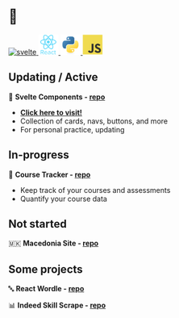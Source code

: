 # 🤙

<p align="left"> <a href="https://svelte.dev" target="_blank" rel="noreferrer"> <img src="https://upload.wikimedia.org/wikipedia/commons/1/1b/Svelte_Logo.svg" alt="svelte" width="40" height="40"/> </a> <a href="https://reactjs.org/" target="_blank" rel="noreferrer"> <img src="https://raw.githubusercontent.com/devicons/devicon/master/icons/react/react-original-wordmark.svg" alt="react" width="40" height="40"/> </a> <a href="https://www.python.org" target="_blank" rel="noreferrer"> <img src="https://raw.githubusercontent.com/devicons/devicon/master/icons/python/python-original.svg" alt="python" width="40" height="40"/> </a> <a href="https://developer.mozilla.org/en-US/docs/Web/JavaScript" target="_blank" rel="noreferrer"> <img src="https://raw.githubusercontent.com/devicons/devicon/master/icons/javascript/javascript-original.svg" alt="javascript" width="40" height="40"/> </a> </p>



## Updating / Active

🦾 **Svelte Components - [repo](https://github.com/marcusgeorgievski/svelte-components)** 

- [**Click here to visit!**](https://svelte-components-three.vercel.app/)
- Collection of cards, navs, buttons, and more
- For personal practice, updating

## In-progress

🧠 **Course Tracker - [repo](https://github.com/marcusgeorgievski/course-tracker)**
- Keep track of your courses and assessments
- Quantify your course data

## Not started

🇲🇰 **Macedonia Site - [repo](https://github.com/marcusgeorgievski/macedonia-travel-site)**

## Some projects

🔤 **React Wordle - [repo](https://github.com/marcusgeorgievski/react-wordle)**

📊 **Indeed Skill Scrape - [repo](https://github.com/marcusgeorgievski/indeed-skill-scrape)**
